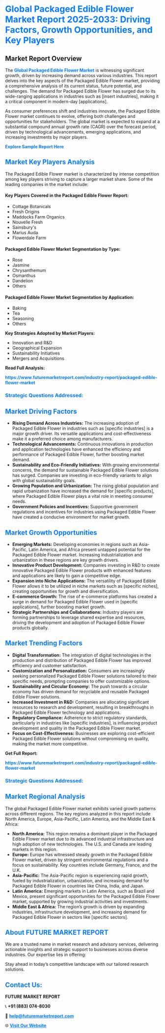 <h1 style="color: #007BFF;">Global Packaged Edible Flower Market Report 2025-2033: Driving Factors, Growth Opportunities, and Key Players</h1>

<section id="overview">
<h2>Market Report Overview</h2>
<p>The <a href="https://www.futuremarketreport.com/industry-report/packaged-edible-flower-market" style="color: #007BFF; text-decoration: none;"><strong>Global Packaged Edible Flower Market</strong></a> is witnessing significant growth, driven by increasing demand across various industries. This report delves into the key aspects of the Packaged Edible Flower market, providing a comprehensive analysis of its current status, future potential, and challenges. The demand for Packaged Edible Flower has surged due to its wide-ranging applications in industries such as [insert industries], making it a critical component in modern-day [applications].</p>
<p>As consumer preferences shift and industries innovate, the Packaged Edible Flower market continues to evolve, offering both challenges and opportunities for stakeholders. The global market is expected to expand at a substantial compound annual growth rate (CAGR) over the forecast period, driven by technological advancements, emerging applications, and increasing investments by major players.</p>
</section>

<section id="overview">
<p><a href="https://www.futuremarketreport.com/request-sample/reportId=62300" style="color: #007BFF; text-decoration: none;"><strong>Explore Sample Report Here</strong></a></p>
</section>

<section id="key-players">
<h2 style="color: #007BFF;">Market Key Players Analysis</h2>
<p>The Packaged Edible Flower market is characterized by intense competition among key players striving to capture a larger market share. Some of the leading companies in the market include:</p>
<h4>Key Players Covered in the Packaged Edible Flower Report:</h4>
<ul><li>Cottage Botanicals</li><li>Fresh Origins</li><li>Maddocks Farm Organics</li><li>Nouvelle Fresh</li><li>Sainsbury&#039;s</li><li>Marius Auda</li><li>Flowerdale Farm</li></ul>
<h4>Packaged Edible Flower Market Segmentation by Type:</h4>
<ul><li>Rose</li><li>Jasmine</li><li>Chrysanthemum</li><li>Osmanthus</li><li>Dandelion</li><li>Others</li></ul>

<h4>Packaged Edible Flower Market Segmentation by Application:</h4>
<ul><li>Baking</li><li>Tea</li><li>Seasoning</li><li>Others</li></ul>
<p><strong>Key Strategies Adopted by Market Players:</strong></p>
<ul>
<li>Innovation and R&D</li>
<li>Geographical Expansion</li>
<li>Sustainability Initiatives</li>
<li>Mergers and Acquisitions</li>
</ul>
</section>

<section>
<p><strong>Read Full Analysis: </strong></p><a href="https://www.futuremarketreport.com/industry-report/packaged-edible-flower-market" style="color: #007BFF; text-decoration: none;"><strong>https://www.futuremarketreport.com/industry-report/packaged-edible-flower-market</strong></a>
<h3 style="color: #007BFF;">Strategic Questions Addressed:</h3>
</section>

<section id="driving-factors">
<h2 style="color: #007BFF;">Market Driving Factors</h2>
<ul>
<li><strong>Rising Demand Across Industries:</strong> The increasing adoption of Packaged Edible Flower in industries such as [specific industries] is a major growth driver. Its versatile applications and cost-effectiveness make it a preferred choice among manufacturers.</li>
<li><strong>Technological Advancements:</strong> Continuous innovations in production and application technologies have enhanced the efficiency and performance of Packaged Edible Flower, further boosting market demand.</li>
<li><strong>Sustainability and Eco-Friendly Initiatives:</strong> With growing environmental concerns, the demand for sustainable Packaged Edible Flower solutions has surged. Companies are investing in eco-friendly variants to align with global sustainability goals.</li>
<li><strong>Growing Population and Urbanization:</strong> The rising global population and rapid urbanization have increased the demand for [specific products], where Packaged Edible Flower plays a vital role in meeting consumer needs.</li>
<li><strong>Government Policies and Incentives:</strong> Supportive government regulations and incentives for industries using Packaged Edible Flower have created a conducive environment for market growth.</li>
</ul>
</section>

<section id="growth-opportunities">
<h2 style="color: #007BFF;">Market Growth Opportunities</h2>
<ul>
<li><strong>Emerging Markets:</strong> Developing economies in regions such as Asia-Pacific, Latin America, and Africa present untapped potential for the Packaged Edible Flower market. Increasing industrialization and urbanization in these regions are key growth drivers.</li>
<li><strong>Innovative Product Development:</strong> Companies investing in R&D to create innovative Packaged Edible Flower products with enhanced features and applications are likely to gain a competitive edge.</li>
<li><strong>Expansion into Niche Applications:</strong> The versatility of Packaged Edible Flower allows it to be utilized in niche markets such as [specific niches], creating opportunities for growth and diversification.</li>
<li><strong>E-commerce Growth:</strong> The rise of e-commerce platforms has created a surge in demand for Packaged Edible Flower used in [specific applications], further boosting market growth.</li>
<li><strong>Strategic Partnerships and Collaborations:</strong> Industry players are forming partnerships to leverage shared expertise and resources, driving the development and adoption of Packaged Edible Flower products globally.</li>
</ul>
</section>

<section id="trending-factors">
<h2 style="color: #007BFF;">Market Trending Factors</h2>
<ul>
<li><strong>Digital Transformation:</strong> The integration of digital technologies in the production and distribution of Packaged Edible Flower has improved efficiency and customer satisfaction.</li>
<li><strong>Customization and Personalization:</strong> Consumers are increasingly seeking personalized Packaged Edible Flower solutions tailored to their specific needs, prompting companies to offer customizable options.</li>
<li><strong>Sustainability and Circular Economy:</strong> The push towards a circular economy has driven demand for recyclable and reusable Packaged Edible Flower solutions.</li>
<li><strong>Increased Investment in R&D:</strong> Companies are allocating significant resources to research and development, resulting in breakthroughs in Packaged Edible Flower technology and applications.</li>
<li><strong>Regulatory Compliance:</strong> Adherence to strict regulatory standards, particularly in industries like [specific industries], is influencing product development and quality in the Packaged Edible Flower market.</li>
<li><strong>Focus on Cost-Effectiveness:</strong> Businesses are exploring cost-efficient Packaged Edible Flower solutions without compromising on quality, making the market more competitive.</li>
</ul>
</section>

<section>
<p><strong>Get Full Report: </strong></p><a href="https://www.futuremarketreport.com/industry-report/packaged-edible-flower-market" style="color: #007BFF; text-decoration: none;"><strong>https://www.futuremarketreport.com/industry-report/packaged-edible-flower-market</strong></a>
<h3 style="color: #007BFF;">Strategic Questions Addressed:</h3>
</section>


<section id="regional-analysis">
<h2 style="color: #007BFF;">Market Regional Analysis</h2>
<p>The global Packaged Edible Flower market exhibits varied growth patterns across different regions. The key regions analyzed in this report include North America, Europe, Asia-Pacific, Latin America, and the Middle East & Africa:</p>
<ul>
<li><strong>North America:</strong> This region remains a dominant player in the Packaged Edible Flower market due to its advanced industrial infrastructure and high adoption of new technologies. The U.S. and Canada are leading markets in this region.</li>
<li><strong>Europe:</strong> Europe has witnessed steady growth in the Packaged Edible Flower market, driven by stringent environmental regulations and a focus on sustainability. Key countries include Germany, France, and the U.K.</li>
<li><strong>Asia-Pacific:</strong> The Asia-Pacific region is experiencing rapid growth, fueled by industrialization, urbanization, and increasing demand for Packaged Edible Flower in countries like China, India, and Japan.</li>
<li><strong>Latin America:</strong> Emerging markets in Latin America, such as Brazil and Mexico, present significant opportunities for the Packaged Edible Flower market, supported by growing industrial activities and investments.</li>
<li><strong>Middle East & Africa:</strong> The region’s growth is driven by expanding industries, infrastructure development, and increasing demand for Packaged Edible Flower in sectors like [specific sectors].</li>
</ul>
</section>

<footer>
<h2 style="color: #007BFF;">About FUTURE MARKET REPORT</h2>
<p>We are a trusted name in market research and advisory services, delivering actionable insights and strategic support to businesses across diverse industries. Our expertise lies in offering:</p>

<p>Stay ahead in today’s competitive landscape with our tailored research solutions.</p>

<h2 style="color: #007BFF;">Contact Us:</h2>
<p><strong>FUTURE MARKET REPORT</strong></p>
<p>📞 <strong>+91 (883) 074-8030</strong></p>
<p>📧 <strong><a href="mailto:help@futuremarketreport.com" style="color: #007BFF;">help@futuremarketreport.com</a></strong></p>
<p>🌐 <strong><a href="https://www.futuremarketreport.com/" style="color: #007BFF;">Visit Our Website</a></strong></p>
</footer>